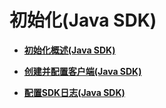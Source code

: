 # 初始化\(Java SDK\)<a name="obs_21_0200"></a>

-   **[初始化概述\(Java SDK\)](初始化概述(Java-SDK).md)**  

-   **[创建并配置客户端\(Java SDK\)](创建并配置客户端(Java-SDK).md)**  

-   **[配置SDK日志\(Java SDK\)](配置SDK日志(Java-SDK).md)**  

